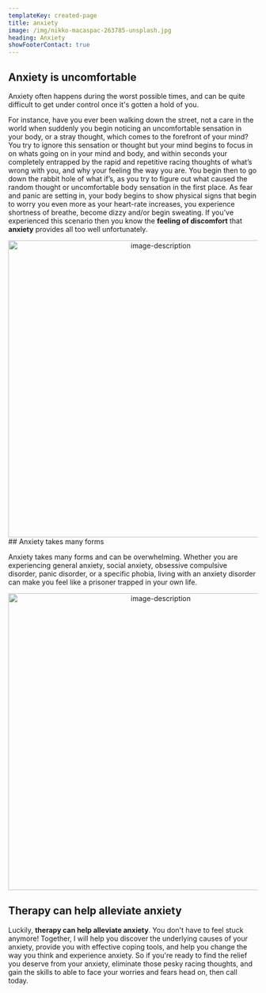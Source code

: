 ```yaml
---
templateKey: created-page
title: anxiety
image: /img/nikko-macaspac-263785-unsplash.jpg
heading: Anxiety
showFooterContact: true
---
```

## Anxiety is uncomfortable

Anxiety often happens during the worst possible times, and can be quite difficult to get under control once it's gotten a hold of you.

 For instance, have you ever been walking down the street, not a care in the world when suddenly you begin noticing an uncomfortable sensation in your body, or a stray thought, which comes to the forefront of your mind? You try to ignore this sensation or thought but your mind begins to focus in on whats going on in your mind and body, and within seconds your completely entrapped by the rapid and repetitive racing thoughts of what’s wrong with you, and why your feeling the way you are. You begin then to go down the rabbit hole of what if’s, as you try to figure out what caused the random thought or uncomfortable body sensation in the first place. As fear and panic are setting in, your body begins to show physical signs that begin to worry you even more as your heart-rate increases, you experience shortness of breathe, become dizzy and/or begin sweating. If you’ve experienced this scenario then you know the **feeling of discomfort** that **anxiety** provides all too well unfortunately. 

<div align="center">
  <img src="/img/ben-white-302160-unsplash.jpg" alt="image-description" width="600" />
</div>
## Anxiety takes many forms

Anxiety takes many forms and can be overwhelming. Whether you are experiencing general anxiety, social anxiety, obsessive compulsive disorder, panic disorder, or a specific phobia, living with an anxiety disorder can make you feel like a prisoner trapped in your own life.
 

<div align="center">
  <img src="/img/rawpixel-315186-unsplash.jpg" alt="image-description" width="600" />
</div>

## Therapy can help alleviate anxiety

Luckily, **therapy can help alleviate anxiety**. You don't have to feel stuck anymore! Together, I will help you discover the underlying causes of your anxiety, provide you with effective coping tools, and help you change the way you think and experience anxiety. So if you're ready to find the relief you deserve from your anxiety, eliminate those pesky racing thoughts, and gain the skills to able to face your worries and fears head on, then call today.
